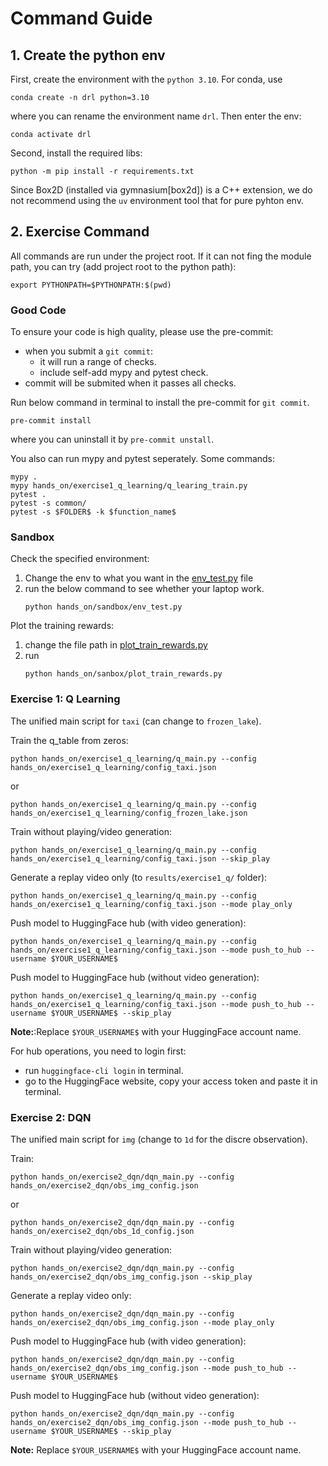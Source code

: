# Command Guide


## 1. Create the python env
First, create the environment with the `python 3.10`. For conda, use
```
conda create -n drl python=3.10
```
where you can rename the environment name `drl`. Then enter the env:
```
conda activate drl
```

Second, install the required libs:
```
python -m pip install -r requirements.txt
```
Since Box2D (installed via gymnasium[box2d]) is a C++ extension, we do not
recommend using the `uv` environment tool that for pure pyhton env.


## 2. Exercise Command
All commands are run under the project root. If it can not fing the module path,
you can try (add project root to the python path):
```
export PYTHONPATH=$PYTHONPATH:$(pwd)
```
### Good Code
To ensure your code is high quality, please use the pre-commit:
- when you submit a `git commit`:
    - it will run a range of checks.
    - include self-add mypy and pytest check.
- commit will be submited when it passes all checks.

Run below command in terminal to install the pre-commit for `git commit`.
```
pre-commit install
```
where you can uninstall it by `pre-commit unstall`.

You also can run mypy and pytest seperately. Some commands:
```
mypy .
mypy hands_on/exercise1_q_learning/q_learing_train.py
pytest .
pytest -s common/
pytest -s $FOLDER$ -k $function_name$
```

### Sandbox
Check the specified environment:
1. Change the env to what you want in the [env_test.py](./sandbox/env_test.py) file
2. run the below command to see whether your laptop work.
    ```
    python hands_on/sandbox/env_test.py
    ```

Plot the training rewards:
1. change the file path in [plot_train_rewards.py](./sandbox/plot_train_rewards.py)
2. run
    ```
    python hands_on/sanbox/plot_train_rewards.py
    ```


### Exercise 1: Q Learning

The unified main script for `taxi` (can change to `frozen_lake`).

Train the q_table from zeros:
```
python hands_on/exercise1_q_learning/q_main.py --config hands_on/exercise1_q_learning/config_taxi.json
```
or
```
python hands_on/exercise1_q_learning/q_main.py --config hands_on/exercise1_q_learning/config_frozen_lake.json
```

Train without playing/video generation:
```
python hands_on/exercise1_q_learning/q_main.py --config hands_on/exercise1_q_learning/config_taxi.json --skip_play
```

Generate a replay video only (to `results/exercise1_q/` folder):
```
python hands_on/exercise1_q_learning/q_main.py --config hands_on/exercise1_q_learning/config_taxi.json --mode play_only
```

Push model to HuggingFace hub (with video generation):
```
python hands_on/exercise1_q_learning/q_main.py --config hands_on/exercise1_q_learning/config_taxi.json --mode push_to_hub --username $YOUR_USERNAME$
```

Push model to HuggingFace hub (without video generation):
```
python hands_on/exercise1_q_learning/q_main.py --config hands_on/exercise1_q_learning/config_taxi.json --mode push_to_hub --username $YOUR_USERNAME$ --skip_play
```

**Note:**:Replace `$YOUR_USERNAME$` with your HuggingFace account name.

For hub operations, you need to login first:
- run `huggingface-cli login` in terminal.
- go to the HuggingFace website, copy your access token and paste it in terminal.


### Exercise 2: DQN

The unified main script for `img` (change to `1d` for the discre observation).

Train:
```
python hands_on/exercise2_dqn/dqn_main.py --config hands_on/exercise2_dqn/obs_img_config.json
```
or
```
python hands_on/exercise2_dqn/dqn_main.py --config hands_on/exercise2_dqn/obs_1d_config.json
```

Train without playing/video generation:
```
python hands_on/exercise2_dqn/dqn_main.py --config hands_on/exercise2_dqn/obs_img_config.json --skip_play
```

Generate a replay video only:
```
python hands_on/exercise2_dqn/dqn_main.py --config hands_on/exercise2_dqn/obs_img_config.json --mode play_only
```

Push model to HuggingFace hub (with video generation):
```
python hands_on/exercise2_dqn/dqn_main.py --config hands_on/exercise2_dqn/obs_img_config.json --mode push_to_hub --username $YOUR_USERNAME$
```

Push model to HuggingFace hub (without video generation):
```
python hands_on/exercise2_dqn/dqn_main.py --config hands_on/exercise2_dqn/obs_img_config.json --mode push_to_hub --username $YOUR_USERNAME$ --skip_play
```

**Note:** Replace `$YOUR_USERNAME$` with your HuggingFace account name.
